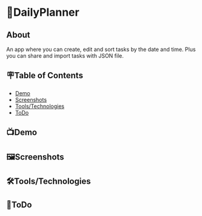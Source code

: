 # 📝DailyPlanner

## About
An app where you can create, edit and sort tasks by the date and time. Plus you can share and import tasks with JSON file.

## 🪧Table of Contents

- [Demo](#Demo)
- [Screenshots](#Screenshots)
- [Tools/Technologies](#Tools/Technologies)
- [ToDo](#📌ToDo)

## 📺Demo


## 🖼Screenshots


## 🛠Tools/Technologies


## 📌ToDo

